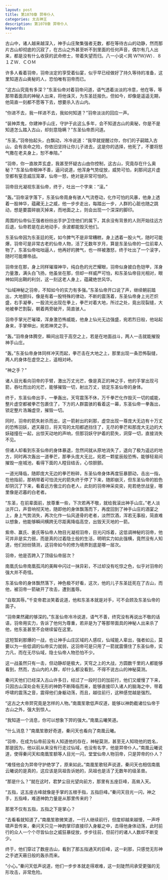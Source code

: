 ```yaml
---
layout: post
title: 第1070章 羿帝仆人
categories: 太古神王
description: 第1070章 羿帝仆人
keywords:
---
```


古山中，诸人越来越深入，神手山庄聚集强者无数，都在等待古山的动静，然而那片古山却彻底的沉寂了，在古山之外甚至听不到里面的任何声音，偶尔有几人出来，都是没有什么收获的武命修士，带着失望而归。八一小说＜网 Ｗ?Ｗ}Ｗ）．８１ＺＷ．ＣＯＭ

许多人看着羽帝，羽帝淡定的享受着仙宴，似乎早已经做好了持久等待的准备，这里知道古山奥秘的人，恐怕唯有羽帝而已。

“这古山究竟有多深？”东圣仙帝对着羽帝问道，语气透着淡淡的冷意，他在等，等那带着面具的神秘人出来，将他诛灭，为东圣廷报仇，但如今，却像是遥遥无期，他简直一刻都不愿等下去，想要杀入古山内。

“你进不去，我一样进不去，我如何知道？”羽帝淡淡的回应一声。

“装神弄鬼，你建神手山庄，守护于此这么多年，会不知道古山的奥秘，你是不是知道怎么踏入古山，却刻意隐瞒？”东圣仙帝质问道。

“东圣。”羽帝抬起头，白飘动，冷冷说道：“我早就提醒过你，你们的子嗣踏入古山，会有丧命之险，你依旧坚持让你儿子进去，这是你的选择，他死了，不要将怒气撒在老夫身上，恕不奉陪。”

“羽帝，你一直故弄玄虚，我甚至怀疑古山由你控制，这古山，究竟存在什么奥秘？”东圣仙帝眼神不善，逼问说道，他浑身气势绽放，威势可怕，刹那间这片虚空都有窒息威压笼罩，仙帝一怒，绝对是非常可怕的。

羽帝目光凝视东圣仙帝，终于，吐出一个字来：“滚。”

“轰。”羽帝滚字落下，东圣仙帝周身有骇人气流卷动，化作可怕的风暴，他身上透着一股神华，蕴藏无上之威，他一步步走出，每踏出一步，人群的心脏也随之跳动，想是要震碎崩灭掉来，而地面之上，则会出现一个深深的脚印。

周围的仙帝仙王强者纷纷出手护卫住他们的属下，其余没有背景的人则开始往远方后退，仙帝若是在此地动手，余波都能毁灭他们。

东圣仙帝因为东圣廷的死，如今脾气不是非常糟糕，身上透着一股火气，随时可能爆，羽帝可是非常古老的仙帝人物，活了无数年岁月，算是东圣仙帝的一位前辈人物了，东圣仙帝咄咄逼人，他再好的脾气，也一样被激怒，终于吐出了一个滚字，随时可能爆帝战。

羽帝坐在那，身上同样璀璨神华，纯白色的光芒耀眼，羽帝似身披白色铠甲，浑身力量激，满头白飞扬，他虽坐在那，但却一样威严可怕，和东圣仙帝目光相对，眼神如同出鞘的利剑，这一刻这老人身上，蕴藏绝世风华。

“仙域神秘之羽帝，不知如今的实力有多强。”东圣仙帝开口说了声，继续朝前踏出，大地颤抖，像是有着一股特殊的律动，不断的震荡着，东圣仙帝身上光芒炽盛，右手凝拳，一股流光出现在拳上，拳芒对着大地，所过之处，竟出现裂缝，大地被拳芒割裂，朝着两旁破开，简直骇人。

羽帝手掌光芒璀璨，浑身激恐怖威能，他身上仙光无边强盛，宛若烈日般，他站起身来，手掌伸出，宛若神灵之手。

“轰。”羽帝身体腾空，瞬间出现于高空之上，若是在地面战斗，两人一击就能摧毁神手山庄。

“轰。”东圣仙帝身体同样冲天而起，拳芒击在大地之上，那里出现一条恐怖裂缝，两人的身体在虚空之上，遥相对峙。

“神之手？”

诸人目光看向羽帝的手臂，激出万丈光芒，像是真正的神之手，他的手掌出现弓箭，吞吐而出的光芒，能够摧毁一切，射出万丈，锁定东圣仙帝的身体。

终于，东圣仙帝出手，一拳轰出，天穹震荡不休，万千拳芒化作毁灭一切的威能，整片虚空都被拳芒包裹住了，下方的人群震骇的看着这一幕，东圣仙帝一拳轰出，锁定整片浩瀚虚空，摧毁一切。

同时，羽帝的箭失射杀而出，这一箭射出的刹那，虚空出现一尊庞大无边有十万丈的恐怖羽妖，遮天蔽日，将天穹的太阳都遮挡住了，无尽的拳芒和那庞大无边的大妖碰撞在一起，出惊天动地的声响，但那羽妖守护着的箭失，洞穿一切，直接消失不见。

但诸人却看到东圣仙帝的身体暴退，忽然间就从原地消失了，退向了极为遥远的地方，同时再次轰出一道拳芒，那拳头庞大无比，宛若一颗星辰般恐怖，能够轻易间摧毁一座城池，看得下面的人瞠目结舌，心惊胆颤。

一道光降临，随即庞大无边的拳芒粉碎，东圣仙帝身体再度狂暴颤动，击出一指，在他指前，那柄带着可怕流光的箭失终于停了下来，随即崩灭，但东圣仙帝的脸色却阴沉了下来，看着远方傲立的白老人，此刻的羽帝神采奕奕，宛若绝世战皇，哪里像是迟暮的白老者。

“东圣，在前辈面前，放尊重一些，下次若再不敬，就给我滚出神手山庄。”老人淡淡开口，声音响彻天地，随即他的身体飘落而下，再度回到了神手山庄的酒宴之上，身上气势消失，再次化作一仙风道骨的老者，淡然饮酒，浑若无事般，简直难以想象，他能够瞬间横跨无尽距离降临高空，出毁天灭地的一箭。

紫帝、赢氏、姜氏等仙帝人物目光凝视羽帝，目光闪烁着，这低调神秘的羽帝，他可并非是实力弱，而是真的过着隐士般的生活，明明实力如此强横，竟然没有人知道，他们纷纷猜测，这羽帝如今的修为境界到底是哪一层次。

羽帝，他是否跨入了顶级仙帝层次？

南凰氏仙帝南凰孤鸿的美眸中闪过一抹异彩，不过却没有吃惊之色，似乎对羽帝的强大并不奇怪。

东圣仙帝的身体飘然落下，神色极不好看，这次，他的儿子东圣廷死在了古山，而他，被羽帝一箭破开了攻击，遭到羞辱。

“自取其辱。”千变帝君淡笑着说道，他和东圣本就是对手，可不会顾及东圣仙帝的面子。

“羽帝果然藏的够深的。”东圣仙帝冷冷说道，语气不善，终究没有再说出不敬的话语，羽帝用实力，告诉了他何为尊重，若非是为了等那带面具的神秘人出来杀了他，他东圣甚至不会继续留在这里。

这短暂刹那爆的一战，也让神手山庄区域的人感叹，仙域能人辈出，强者如云，莫要以为一些低调的仙帝实力就弱，这羽帝可是只用了一箭就震慑住了东圣仙帝，实力凡，而在无尽仙域，隐士仙帝人物恐怕不少。

这一战虽然只有一击，但动静却是极大，天穹之上的大战，方圆数千里的人都能够看到，然而，古山内的人群，却什么都没看到，不得不说古山的神秘莫测。

秦问天他们已经深入古山许多日，经过了一段时日的加前行，他们又缓慢了下来，只因古山深处会有无形的神韵不断降临而来，能够直接印入诸人的脑海之中，带着呼啸的震荡之音，震得他们身躯动荡，而且，越往前行，这种感觉越是强烈。

“这古之大帝羿究竟是怎样的人物。”南凰笙歌低声叹道，能够以神韵截诸位仙帝于古山之外，强大到惊人。

“我知道一个消息，你可以想象下羿的强大。”南凰云曦笑道。

“什么消息？”南凰笙歌好奇道，秦问天也看向了南凰云曦。

“羽帝，在成为仙帝前没有人知道他的存在，神秘莫测，甚至无人知晓他的姓名，那是因为，他以前从来没有行走过仙域，也没有名字，他是羿帝仆人。”南凰云曦说道，使得秦问天和南凰笙额等人目光一闪，堂堂仙帝人物羽帝，只是羿帝的仆人？

“难怪他会为羿帝守护绝学了，原来如此。”南凰笙歌轻声说道，秦问天也相信南凰云曦说的是真的，这应该是凤祖告诉她的，凤祖也是活了无数年的级圣兽。

“那是什么？”就在这时，君梦尘目光望向前方，那里有五座巨峰，高耸入天。

“五指，这五座古峰就像是手掌的五根手指，五指巨峰。”秦问天目光一闪，神之手，五指峰，难道神韵力量是从那里传来的？

那里不仅有五指，五指之下是掌心？

“去看看就知道了。”南凰笙歌微笑道，一行人继续前行，但度却越来越慢，一声呼啸声音传来，秦问天只见一神韵掌印直接印入身躯之中，击得他身体动荡，此时前行的众人一个个尽皆仙台之威狂暴绽放，步步往前，但前行的诸人人数却不断变少。

终于，他们穿过了数座古山，看到了那五指通天的巨峰，这一刹那，只感觉无形神之手遮天蔽日般的轰杀而来。

“小心。”秦问天低声说道，他们一步步本就走得艰难，这一刻陡然间承受更强的无形攻击，非常危险。

